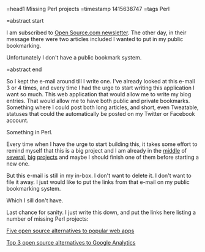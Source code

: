 =head1 Missing Perl projects
=timestamp 1415638747
=tags Perl

=abstract start

I am subscribed to <a href="https://opensource.com/">Open Source.com newsletter</a>.
The other day, in their message there were two articles included I wanted to put in my public bookmarking.

Unfortunately I don't have a public bookmark system.

=abstract end

So I kept the e-mail around till I write one. I've already looked at this e-mail 3 or 4 times, and every
time I had the urge to start writing this application I want so much. This web application that would
allow me to write my blog entries. That would allow me to have both public and private bookmarks.
Something where I could post both long articles, and short, even Tweatable, statuses that could the
automatically be posted on my Twitter or Facebook account.

Something in Perl.

Every time when I have the urge to start building this, it takes some effort to remind myself that this is a big project
and I am already in the <a href="http://tracert.com/">middle</a> of <a href="https://perlmaven.com/search-cpan-org">several</a>,
<a href="https://perlmaven.com/testing">big</a> <a href="https://code-maven.com/">projects</a>
and maybe I should finish one of them before starting a new one.


But this e-mail is still in my in-box. I don't want to delete it. I don't want to file it away. I just would like to
put the links from that e-mail on my public bookmarking system.

Which I sill don't have.

Last chance for sanity. I just write this down, and put the links here listing a number of missing Perl projects:


<a href="https://opensource.com/life/14/10/five-open-source-alternatives-popular-web-apps">Five open source alternatives to popular web apps</a>

<a href="https://opensource.com/business/14/10/top-3-open-source-alternatives-google-analytics">Top 3 open source alternatives to Google Analytics</a>



